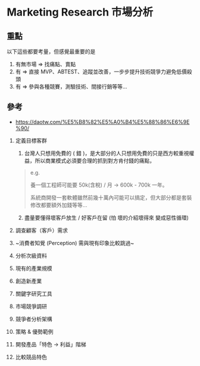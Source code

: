 # Marketing Research 市場分析

## 重點

以下這些都要考量，但感覺最重要的是 

1. 有無市場 => 找痛點、賣點 
2. 有 => 直接 MVP、ABTEST、追蹤並改善，一步步提升技術競爭力避免低價殺頭
3. 有 => 參與各種競賽，測驗技術、間接行銷等等...

## 參考

* <https://daotw.com/%E5%B8%82%E5%A0%B4%E5%88%86%E6%9E%90/>

1. 定義目標客群

   1. 台灣人只想用免費的 ( 錯 )，是大部分的人只想用免費的只是西方較重視權益，所以商業模式必須要合理的抓到對方肯付錢的痛點，
   > e.g.
   >
   > 養一個工程師可能要 50k(含稅) / 月 -> 600k - 700k 一年。
   >
   > 系統商開發一套軟體雖然前幾十萬內可能可以搞定，但大部分都是套裝修改都要額外加錢等等...
   2. 盡量要懂得壞客戶放生 / 好客戶在留 (怕 壞的介紹壞得來 變成惡性循環)
   
2. 調查顧客（客戶）需求
3. ~消費者知覺 (Perception) 需與現有印象比較跳過~
4. 分析次級資料
5. 現有的產業規模
6. 創造新產業
7. 關鍵字研究工具
8. 市場競爭調研
9.  競爭者分析架構
10. 策略 & 優勢範例
11. 開發產品「特色 → 利益」階梯
12. 比較競品特色
